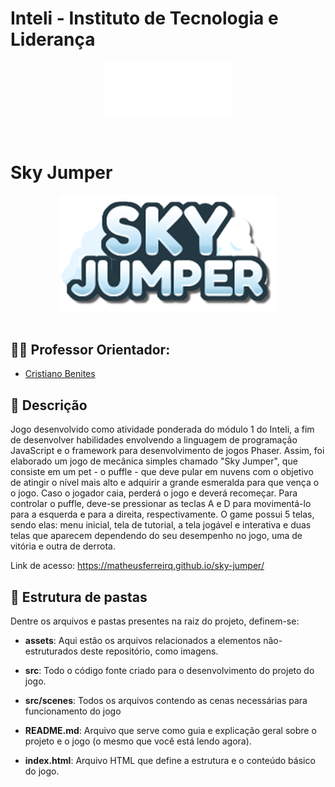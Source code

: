 # Inteli - Instituto de Tecnologia e Liderança 

<p align="center">
<a href= "https://www.inteli.edu.br/"><img src="assets/inteliLogo.png" alt="Inteli - Instituto de Tecnologia e Liderança" border="0" width=40% height=40%></a>
</p>

<br>

# Sky Jumper
<div align="center">
  <img align="center" src='assets/skyjumper-logo.png'>
</div>

<br>

## 👩‍🏫 Professor Orientador:
- <a href="https://www.linkedin.com/in/cristiano-benites-ph-d-687647a8/">Cristiano Benites</a>

## 📜 Descrição
Jogo desenvolvido como atividade ponderada do módulo 1 do Inteli, a fim de desenvolver habilidades envolvendo a linguagem de programação JavaScript e o framework para desenvolvimento de jogos Phaser. Assim, foi elaborado um jogo de mecânica simples chamado "Sky Jumper", que consiste em um pet - o puffle - que deve pular em nuvens com o objetivo de atingir o nível mais alto e adquirir a grande esmeralda para que vença o o jogo. Caso o jogador caia, perderá o jogo e deverá recomeçar. Para controlar o puffle, deve-se pressionar as teclas A e D para movimentá-lo para a esquerda e para a direita, respectivamente.
O game possui 5 telas, sendo elas: menu inicial, tela de tutorial, a tela jogável e interativa e duas telas que aparecem dependendo do seu desempenho no jogo, uma de vitória e outra de derrota. 

Link de acesso: https://matheusferreirq.github.io/sky-jumper/

## 📁 Estrutura de pastas

Dentre os arquivos e pastas presentes na raiz do projeto, definem-se:

- <b>assets</b>: Aqui estão os arquivos relacionados a elementos não-estruturados deste repositório, como imagens. 

- <b>src</b>: Todo o código fonte criado para o desenvolvimento do projeto do jogo.

- <b>src/scenes</b>: Todos os arquivos contendo as cenas necessárias para funcionamento do jogo

- <b>README.md</b>: Arquivo que serve como guia e explicação geral sobre o projeto e o jogo (o mesmo que você está lendo agora).

- <b>index.html</b>: Arquivo HTML que define a estrutura e o conteúdo básico do jogo.
